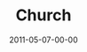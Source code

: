 ---
layout: message
category: message
series: "The Story"
title: "Church"
date: 2011-05-07-00-00
message_id: 670
audio: "http://s3.amazonaws.com/crossroads-media/messages/audio/thestory07.mp3"
audio-duration: "50:05"
program: "http://s3.amazonaws.com/crossroads-media/documents/05_07-08_11Program.pdf"
description: "Brian Tome talks about the role of the Church in God's story."
video: "http://s3.amazonaws.com/crossroads-media/messages/video/thestory07.mp4"
video-duration: "50:11"
video-image: "http://s3.amazonaws.com/crossroads-media/images/thestory07_still.jpg"
explicit: false
---